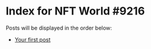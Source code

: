 # Index for NFT World #9216
Posts will be displayed in the order below:

- [Your first post](./001-first.md)

